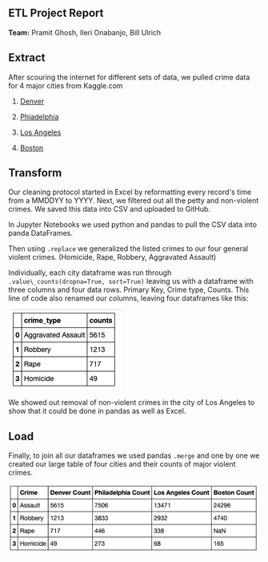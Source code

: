 ## **ETL Project Report**

**Team:** Pramit Ghosh, Ileri Onabanjo, Bill Ulrich



## Extract

After scouring the internet for different sets of data, we pulled crime data for 4 major cities from Kaggle.com

1.  [Denver](https://www.kaggle.com/paultimothymooney/denver-crime-data)

2.  [Phiadelphia](https://www.kaggle.com/mchirico/philadelphiacrimedata)

3.  [Los Angeles](https://www.kaggle.com/cityofLA/crime-in-los-angeles)

4.  [Boston](https://www.kaggle.com/ankkur13/boston-crime-data)

## Transform

Our cleaning protocol started in Excel by reformatting every record&#39;s time from a MMDDYY to YYYY. Next, we filtered out all the petty and non-violent crimes. We saved this data into CSV and uploaded to GitHub.

In Jupyter Notebooks we used python and pandas to pull the CSV data into panda DataFrames.

Then using ``.replace`` we generalized the listed crimes to our four general violent crimes. (Homicide, Rape, Robbery, Aggravated Assault)

Individually, each city dataframe was run through `` .value\_counts(dropna=True, sort=True)`` leaving us with a dataframe with three columns and four data rows. Primary Key, Crime type, Counts. This line of code also renamed our columns, leaving four dataframes like this:


![alt text][logo]

[logo]: https://raw.githubusercontent.com/wolfbreeze/etl_Project/master/Resources/Screen%20Shot%202019-07-13%20at%2011.17.59%20AM.png "Logo Title Text 2"

We showed out removal of non-violent crimes in the city of Los Angeles to show that it could be done in pandas as well as Excel.



## Load

Finally, to join all our dataframes we used pandas ``.merge`` and one by one we created our large table of four cities and their counts of major violent crimes.


![alt text][logo2]

[logo2]: https://raw.githubusercontent.com/wolfbreeze/etl_Project/master/Resources/Screen%20Shot%202019-07-13%20at%2011.45.39%20AM.png "Logo Title Text 2"
